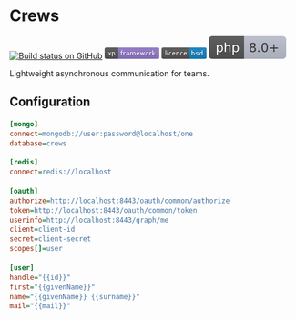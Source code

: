 # Crews

[![Build status on GitHub](https://github.com/thekid/crews/workflows/Tests/badge.svg)](https://github.com/thekid/crews/actions)
[![Uses XP Framework](https://raw.githubusercontent.com/xp-framework/web/master/static/xp-framework-badge.png)](https://github.com/xp-framework/core)
[![BSD Licence](https://raw.githubusercontent.com/xp-framework/web/master/static/licence-bsd.png)](https://github.com/xp-framework/core/blob/master/LICENCE.md)
[![Requires PHP 8.0+](https://raw.githubusercontent.com/xp-framework/web/master/static/php-8_0plus.svg)](http://php.net/)

Lightweight asynchronous communication for teams.

## Configuration

```ini
[mongo]
connect=mongodb://user:password@localhost/one
database=crews

[redis]
connect=redis://localhost

[oauth]
authorize=http://localhost:8443/oauth/common/authorize
token=http://localhost:8443/oauth/common/token
userinfo=http://localhost:8443/graph/me
client=client-id
secret=client-secret
scopes[]=user

[user]
handle="{{id}}"
first="{{givenName}}"
name="{{givenName}} {{surname}}"
mail="{{mail}}"
```